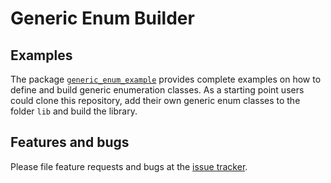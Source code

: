# Generic Enum Builder

## Examples

The package [`generic_enum_example`][generic_enum_example] provides complete examples on how to define and build
generic enumeration classes. As a starting point users could clone this repository, add
their own generic enum classes to the folder `lib` and build the library.


## Features and bugs
Please file feature requests and bugs at the [issue tracker].

[issue tracker]: https://github.com/simphotonics/generic_enum/issues

[generic_enum_example]: https://github.com/simphotonics/generic_enum/tree/main/generic_enum_example

